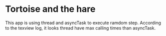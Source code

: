 # Tortoise and the hare
This app is using thread and asyncTask to execute ramdom step.
According to the texview log, it looks thread have max calling times than asyncTask.
